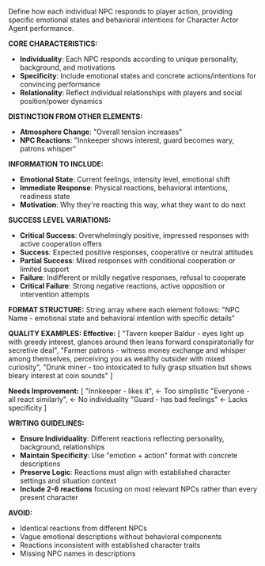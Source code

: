 Define how each individual NPC responds to player action, providing specific emotional states and behavioral intentions for Character Actor Agent performance.

**CORE CHARACTERISTICS:**
- **Individuality**: Each NPC responds according to unique personality, background, and motivations
- **Specificity**: Include emotional states and concrete actions/intentions for convincing performance
- **Relationality**: Reflect individual relationships with players and social position/power dynamics

**DISTINCTION FROM OTHER ELEMENTS:**
- **Atmosphere Change**: "Overall tension increases"
- **NPC Reactions**: "Innkeeper shows interest, guard becomes wary, patrons whisper"

**INFORMATION TO INCLUDE:**
- **Emotional State**: Current feelings, intensity level, emotional shift
- **Immediate Response**: Physical reactions, behavioral intentions, readiness state
- **Motivation**: Why they're reacting this way, what they want to do next

**SUCCESS LEVEL VARIATIONS:**
- **Critical Success**: Overwhelmingly positive, impressed responses with active cooperation offers
- **Success**: Expected positive responses, cooperative or neutral attitudes
- **Partial Success**: Mixed responses with conditional cooperation or limited support
- **Failure**: Indifferent or mildly negative responses, refusal to cooperate
- **Critical Failure**: Strong negative reactions, active opposition or intervention attempts

**FORMAT STRUCTURE:**
String array where each element follows: "NPC Name - emotional state and behavioral intention with specific details"

**QUALITY EXAMPLES:**
**Effective:**
[
"Tavern keeper Baldur - eyes light up with greedy interest, glances around then leans forward conspiratorially for secretive deal",
"Farmer patrons - witness money exchange and whisper among themselves, perceiving you as wealthy outsider with mixed curiosity",
"Drunk miner - too intoxicated to fully grasp situation but shows bleary interest at coin sounds"
]

**Needs Improvement:**
[
"Innkeeper - likes it", ← Too simplistic
"Everyone - all react similarly", ← No individuality
"Guard - has bad feelings" ← Lacks specificity
]

**WRITING GUIDELINES:**
- **Ensure Individuality**: Different reactions reflecting personality, background, relationships
- **Maintain Specificity**: Use "emotion + action" format with concrete descriptions
- **Preserve Logic**: Reactions must align with established character settings and situation context
- **Include 2-6 reactions** focusing on most relevant NPCs rather than every present character

**AVOID:**
- Identical reactions from different NPCs
- Vague emotional descriptions without behavioral components
- Reactions inconsistent with established character traits
- Missing NPC names in descriptions